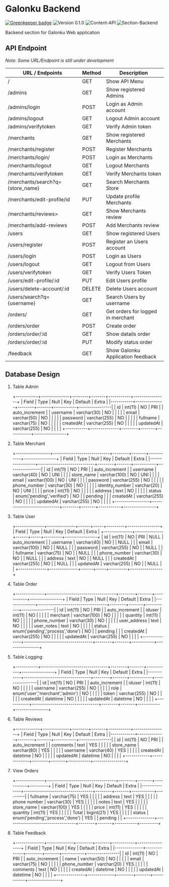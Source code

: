# Galonku Backend

[![Greenkeeper badge](https://badges.greenkeeper.io/andromedaorg/galonku-backend.svg)](https://greenkeeper.io/)
![Version 0.1.0](https://img.shields.io/badge/version-0.1.0-yellowgreen.svg)
![Content-API](https://img.shields.io/badge/content-API-green.svg)
![Section-Backend](https://img.shields.io/badge/section-backend-lightgrey.svg)

Backend section for Galonku Web application

## API Endpoint

_Note: Some URL/Endpoint is still under development_

| URL / Endpoints                  | Method | Description                       |
| -------------------------------- | ------ | --------------------------------- |
| /                                | GET    | Show API Menu                     |
| /admins                          | GET    | Show registered Admins            |
| /admins/login                    | POST   | Login as Admin account            |
| /admins/logout                   | GET    | Logout Admin account              |
| /admins/verifytoken              | GET    | Verify Admin token                |
| /merchants                       | GET    | Show registered Merchants         |
| /merchants/register              | POST   | Register Merchants                |
| /merchants/login/                | POST   | Login as Merchants                |
| /merchants/logout                | GET    | Logout Merchants                  |
| /merchants/verifytoken           | GET    | Verify Merchants token            |
| /merchants/search?q={store_name} | GET    | Search Merchants Store            |
| /merchants/edit-profile/id       | PUT    | Update profile Merchants          |
| /merchants/reviews>              | GET    | Show Merchants review             |
| /merchants/add-reviews           | POST   | Add Merchants review              |
| /users                           | GET    | Show registered Users             |
| /users/register                  | POST   | Register an Users account         |
| /users/login                     | POST   | Login as Users                    |
| /users/logout                    | GET    | Logout from Users                 |
| /users/verifytoken               | GET    | Verify Users Token                |
| /users/edit-profile/:id          | PUT    | Edit Users profile                |
| /users/delete-account/:id        | DELETE | Delete Users account              |
| /users/search?q={username}       | GET    | Search Users by username          |
| /orders/                         | GET    | Get orders for logged in merchant |
| /orders/order                    | POST   | Create order                      |
| /orders/order/:id                | GET    | Show datails order                |
| /orders/order/:id                | PUT    | Modify status order               |
| /feedback                        | GET    | Show Galonku Application feedback |

## Database Design

1.  Table Admin


    +-----------+--------------+--------+-------+-----------+----------------+
    | Field     | Type         | Null   | Key   |   Default | Extra          |
    |-----------+--------------+--------+-------+-----------+----------------|
    | id        | int(11)      | NO     | PRI   |    <null> | auto_increment |
    | username  | varchar(30)  | NO     |       |    <null> |                |
    | email     | varchar(50)  | NO     |       |    <null> |                |
    | password  | varchar(255) | NO     |       |    <null> |                |
    | fullname  | varchar(75)  | NO     |       |    <null> |                |
    | createdAt | varchar(255) | NO     |       |    <null> |                |
    | updatedAt | varchar(255) | NO     |       |    <null> |                |
    +-----------+--------------+--------+-------+-----------+----------------+

2.  Table Merchant


    +-----------------+----------------------------+--------+-------+-----------+----------------+
    | Field           | Type                       | Null   | Key   | Default   | Extra          |
    |-----------------+----------------------------+--------+-------+-----------+----------------|
    | id              | int(11)                    | NO     | PRI   | <null>    | auto_increment |
    | username        | varchar(40)                | NO     | UNI   | <null>    |                |
    | store_name      | varchar(100)               | NO     | UNI   | <null>    |                |
    | email           | varchar(100)               | NO     | UNI   | <null>    |                |
    | password        | varchar(255)               | NO     |       | <null>    |                |
    | phone_number    | varchar(30)                | NO     |       | <null>    |                |
    | identity_number | varchar(20)                | NO     | UNI   | <null>    |                |
    | price           | int(11)                    | NO     |       | <null>    |                |
    | address         | text                       | NO     |       | <null>    |                |
    | status          | enum('pending','verified') | NO     |       | pending   |                |
    | createdAt       | varchar(255)               | NO     |       | <null>    |                |
    | updatedAt       | varchar(255)               | NO     |       | <null>    |                |
    +-----------------+----------------------------+--------+-------+-----------+----------------+

3.  Table User


    +--------------+--------------+------+-----+---------+----------------+
    | Field        | Type         | Null | Key | Default | Extra          |
    +--------------+--------------+------+-----+---------+----------------+
    | id           | int(11)      | NO   | PRI | NULL    | auto_increment |
    | username     | varchar(40)  | NO   |     | NULL    |                |
    | email        | varchar(100) | NO   |     | NULL    |                |
    | password     | varchar(255) | NO   |     | NULL    |                |
    | fullname     | varchar(75)  | NO   |     | NULL    |                |
    | phone_number | varchar(30)  | NO   |     | NULL    |                |
    | address      | text         | NO   |     | NULL    |                |
    | createdAt    | varchar(255) | NO   |     | NULL    |                |
    | updatedAt    | varchar(255) | NO   |     | NULL    |                |
    +--------------+--------------+------+-----+---------+----------------+

4.  Table Order


    +--------------+----------------------------------+--------+-------+-----------+----------------+
    | Field        | Type                             | Null   | Key   | Default   | Extra          |
    |--------------+----------------------------------+--------+-------+-----------+----------------|
    | id           | int(11)                          | NO     | PRI   | <null>    | auto_increment |
    | iduser       | int(11)                          | NO     |       | <null>    |                |
    | merchant     | varchar(100)                     | NO     |       | <null>    |                |
    | quantity     | int(11)                          | NO     |       | <null>    |                |
    | phone_number | varchar(30)                      | NO     |       | <null>    |                |
    | user_address | text                             | NO     |       | <null>    |                |
    | user_notes   | text                             | NO     |       | <null>    |                |
    | status       | enum('pending','process','done') | NO     |       | pending   |                |
    | createdAt    | varchar(255)                     | NO     |       | <null>    |                |
    | updatedAt    | varchar(255)                     | NO     |       | <null>    |                |
    +--------------+----------------------------------+--------+-------+-----------+----------------+

5.  Table Logging


    +-----------+---------------------------------+--------+-------+-----------+----------------+
    | Field     | Type                            | Null   | Key   |   Default | Extra          |
    |-----------+---------------------------------+--------+-------+-----------+----------------|
    | id        | int(11)                         | NO     | PRI   |    <null> | auto_increment |
    | iduser    | int(11)                         | NO     |       |    <null> |                |
    | username  | varchar(255)                    | NO     |       |    <null> |                |
    | role      | enum('user','merchant','admin') | NO     |       |    <null> |                |
    | token     | varchar(255)                    | NO     |       |    <null> |                |
    | createdAt | datetime                        | NO     |       |    <null> |                |
    | updatedAt | datetime                        | NO     |       |    <null> |                |
    +-----------+---------------------------------+--------+-------+-----------+----------------+

6.  Table Reviews


    +------------+-------------+--------+-------+-----------+----------------+
    | Field      | Type        | Null   | Key   |   Default | Extra          |
    |------------+-------------+--------+-------+-----------+----------------|
    | id         | int(11)     | NO     | PRI   |    <null> | auto_increment |
    | comments   | text        | YES    |       |    <null> |                |
    | store_name | varchar(80) | YES    |       |    <null> |                |
    | username   | varchar(40) | YES    |       |    <null> |                |
    | createdAt  | datetime    | NO     |       |    <null> |                |
    | updatedAt  | datetime    | NO     |       |    <null> |                |
    +------------+-------------+--------+-------+-----------+----------------+

7.  View Orders


    +--------------+----------------------------------+--------+-------+-----------+---------+
    | Field        | Type                             | Null   | Key   | Default   | Extra   |
    |--------------+----------------------------------+--------+-------+-----------+---------|
    | fullname     | varchar(75)                      | YES    |       | <null>    |         |
    | address      | text                             | YES    |       | <null>    |         |
    | phone number | varchar(30)                      | YES    |       | <null>    |         |
    | notes        | text                             | YES    |       | <null>    |         |
    | store_name   | varchar(100)                     | YES    |       | <null>    |         |
    | price        | int(11)                          | YES    |       | <null>    |         |
    | quantity     | int(11)                          | YES    |       | <null>    |         |
    | Total        | bigint(21)                       | YES    |       | <null>    |         |
    | status       | enum('pending','process','done') | YES    |       | pending   |         |
    +--------------+----------------------------------+--------+-------+-----------+---------+

8. Table Feedback


    +--------------+-------------+--------+-------+-----------+----------------+
    | Field        | Type        | Null   | Key   |   Default | Extra          |
    |--------------+-------------+--------+-------+-----------+----------------|
    | id           | int(11)     | NO     | PRI   |    <null> | auto_increment |
    | name         | varchar(50) | NO     |       |    <null> |                |
    | email        | varchar(75) | NO     |       |    <null> |                |
    | phone_number | varchar(20) | YES    |       |    <null> |                |
    | comments     | text        | NO     |       |    <null> |                |
    | createdAt    | datetime    | NO     |       |    <null> |                |
    | updatedAt    | datetime    | NO     |       |    <null> |                |
    +--------------+-------------+--------+-------+-----------+----------------+
